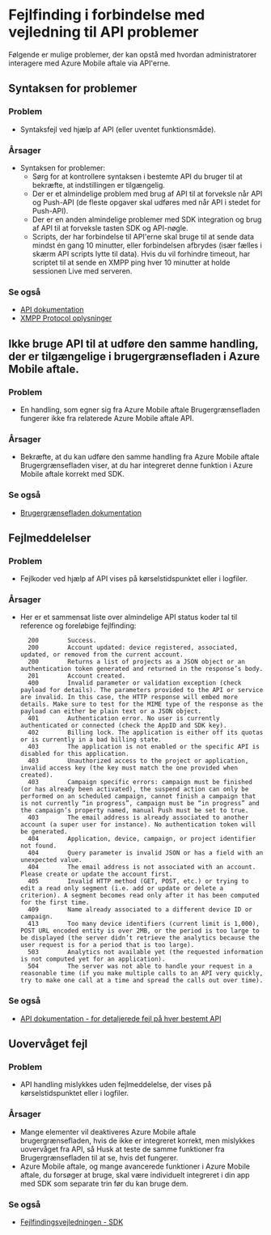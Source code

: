 <properties 
   pageTitle="Azure Mobile aftale fejlfindingsvejledningen - API'er" 
   description="Fejlfinding i forbindelse med vejledninger til Azure Mobile aftale - API'er" 
   services="mobile-engagement" 
   documentationCenter="" 
   authors="piyushjo" 
   manager="erikre" 
   editor=""/>

<tags
   ms.service="mobile-engagement"
   ms.devlang="na"
   ms.topic="article"
   ms.tgt_pltfrm="mobile-multiple"
   ms.workload="mobile" 
   ms.date="10/04/2016"
   ms.author="piyushjo"/>

# <a name="troubleshooting-guide-for-api-issues"></a>Fejlfinding i forbindelse med vejledning til API problemer

Følgende er mulige problemer, der kan opstå med hvordan administratorer interagere med Azure Mobile aftale via API'erne.

## <a name="syntax-issues"></a>Syntaksen for problemer

### <a name="issue"></a>Problem
- Syntaksfejl ved hjælp af API (eller uventet funktionsmåde).

### <a name="causes"></a>Årsager

- Syntaksen for problemer:
    - Sørg for at kontrollere syntaksen i bestemte API du bruger til at bekræfte, at indstillingen er tilgængelig.
    - Der er et almindelige problem med brug af API til at forveksle når API og Push-API (de fleste opgaver skal udføres med når API i stedet for Push-API). 
    - Der er en anden almindelige problemer med SDK integration og brug af API til at forveksle tasten SDK og API-nøgle.
    - Scripts, der har forbindelse til API'erne skal bruge til at sende data mindst én gang 10 minutter, eller forbindelsen afbrydes (især fælles i skærm API scripts lytte til data). Hvis du vil forhindre timeout, har scriptet til at sende en XMPP ping hver 10 minutter at holde sessionen Live med serveren.

### <a name="see-also"></a>Se også
 
- [API dokumentation][Link 4]
- [XMPP Protocol oplysninger]( http://xmpp.org/extensions/xep-0199.html)
 
## <a name="unable-to-use-the-api-to-perform-the-same-action-available-in-the-azure-mobile-engagement-ui"></a>Ikke bruge API til at udføre den samme handling, der er tilgængelige i brugergrænsefladen i Azure Mobile aftale.

### <a name="issue"></a>Problem
- En handling, som egner sig fra Azure Mobile aftale Brugergrænsefladen fungerer ikke fra relaterede Azure Mobile aftale API.

### <a name="causes"></a>Årsager

- Bekræfte, at du kan udføre den samme handling fra Azure Mobile aftale Brugergrænsefladen viser, at du har integreret denne funktion i Azure Mobile aftale korrekt med SDK.

### <a name="see-also"></a>Se også
 
- [Brugergrænsefladen dokumentation][Link 1]
 
## <a name="error-messages"></a>Fejlmeddelelser

### <a name="issue"></a>Problem
- Fejlkoder ved hjælp af API vises på kørselstidspunktet eller i logfiler.

### <a name="causes"></a>Årsager

- Her er et sammensat liste over almindelige API status koder tal til reference og foreløbige fejlfinding:

        200        Success.
        200        Account updated: device registered, associated, updated, or removed from the current account.
        200        Returns a list of projects as a JSON object or an authentication token generated and returned in the response’s body.
        201        Account created.
        400        Invalid parameter or validation exception (check payload for details). The parameters provided to the API or service are invalid. In this case, the HTTP response will embed more details. Make sure to test for the MIME type of the response as the payload can either be plain text or a JSON object.
        401        Authentication error. No user is currently authenticated or connected (check the AppID and SDK key).
        402        Billing lock. The application is either off its quotas or is currently in a bad billing state.
        403        The application is not enabled or the specific API is disabled for this application.
        403        Unauthorized access to the project or application, invalid access key (the key must match the one provided when created).
        403        Campaign specific errors: campaign must be finished (or has already been activated), the suspend action can only be performed on an scheduled campaign, cannot finish a campaign that is not currently “in progress”, campaign must be “in progress” and the campaign’s property named, manual Push must be set to true.
        403        The email address is already associated to another account (a super user for instance). No authentication token will be generated.
        404        Application, device, campaign, or project identifier not found.
        404        Query parameter is invalid JSON or has a field with an unexpected value.
        404        The email address is not associated with an account. Please create or update the account first.
        405        Invalid HTTP method (GET, POST, etc.) or trying to edit a read only segment (i.e. add or update or delete a criterion). A segment becomes read only after it has been computed for the first time.
        409        Name already associated to a different device ID or campaign.
        413        Too many device identifiers (current limit is 1,000), POST URL encoded entity is over 2MB, or the period is too large to be displayed (the server didn’t retrieve the analytics because the user request is for a period that is too large).
        503        Analytics not available yet (the requested information is not computed yet for an application).
        504        The server was not able to handle your request in a reasonable time (if you make multiple calls to an API very quickly, try to make one call at a time and spread the calls out over time).

### <a name="see-also"></a>Se også

- [API dokumentation - for detaljerede fejl på hver bestemt API][Link 4]
 
## <a name="silent-failures"></a>Uovervåget fejl

### <a name="issue"></a>Problem
- API handling mislykkes uden fejlmeddelelse, der vises på kørselstidspunktet eller i logfiler.

### <a name="causes"></a>Årsager

- Mange elementer vil deaktiveres Azure Mobile aftale brugergrænsefladen, hvis de ikke er integreret korrekt, men mislykkes uovervåget fra API, så Husk at teste de samme funktioner fra Brugergrænsefladen til at se, hvis det fungerer.
- Azure Mobile aftale, og mange avancerede funktioner i Azure Mobile aftale, du forsøger at bruge, skal være individuelt integreret i din app med SDK som separate trin før du kan bruge dem.

### <a name="see-also"></a>Se også

- [Fejlfindingsvejledningen - SDK][Link 25]
 
<!--Link references-->
[Link 1]: mobile-engagement-user-interface-home.md
[Link 2]: mobile-engagement-troubleshooting-guide.md
[Link 3]: mobile-engagement-how-tos.md
[Link 4]: http://go.microsoft.com/fwlink/?LinkID=525553
[Link 5]: http://go.microsoft.com/fwlink/?LinkID=525554
[Link 6]: http://go.microsoft.com/fwlink/?LinkId=525555
[Link 7]: https://account.windowsazure.com/PreviewFeatures
[Link 8]: https://social.msdn.microsoft.com/Forums/azure/en-US/home?forum=azuremobileengagement
[Link 9]: http://azure.microsoft.com/en-us/services/mobile-engagement/
[Link 10]: http://azure.microsoft.com/en-us/documentation/services/mobile-engagement/
[Link 11]: http://azure.microsoft.com/en-us/pricing/details/mobile-engagement/
[Link 12]: mobile-engagement-user-interface-navigation.md
[Link 13]: mobile-engagement-user-interface-home.md
[Link 14]: mobile-engagement-user-interface-my-account.md
[Link 15]: mobile-engagement-user-interface-analytics.md
[Link 16]: mobile-engagement-user-interface-monitor.md
[Link 17]: mobile-engagement-user-interface-reach.md
[Link 18]: mobile-engagement-user-interface-segments.md
[Link 19]: mobile-engagement-user-interface-dashboard.md
[Link 20]: mobile-engagement-user-interface-settings.md
[Link 21]: mobile-engagement-troubleshooting-guide-analytics.md
[Link 22]: mobile-engagement-troubleshooting-guide-apis.md
[Link 23]: mobile-engagement-troubleshooting-guide-push-reach.md
[Link 24]: mobile-engagement-troubleshooting-guide-service.md
[Link 25]: mobile-engagement-troubleshooting-guide-sdk.md
[Link 26]: mobile-engagement-troubleshooting-guide-sr-info.md
[Link 27]: mobile-engagement-user-interface-reach-campaign.md
[Link 28]: mobile-engagement-user-interface-reach-criterion.md
[Link 29]: mobile-engagement-user-interface-reach-content.md
 
